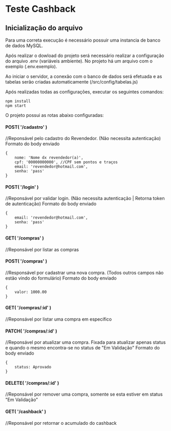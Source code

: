 # **Teste Cashback**
## **Inicialização do arquivo**
Para uma correta execução é necessário possuir uma instancia de banco de dados MySQL.

Após realizar o dowload do projeto será necessário realizar a configuração do arquivo .env (variáveis ambiente). No projeto há um arquivo com o exemplo (.env.exemplo).

Ao iniciar o servidor, a conexão com o banco de dados será efetuada e as tabelas serão criadas automaticamente (/src/config/tabelas.js)

Após realizadas todas as configurações, executar os seguintes comandos:
```
npm install
npm start
```
O projeto possui as rotas abaixo configuradas:

#### POST( '/cadastro' )
//Reponsável pelo cadastro do Revendedor. (Não necessita autenticação)
Formato do body enviado
```
{
    nome: 'Nome dx revendedor(a)',
    cpf: '00000000000', //CPF sem pontos e traços
    email: 'revendedor@hotmail.com',
    senha: 'pass'
}
```

#### POST( '/login' )
//Reponsável por validar login. (Não necessita autenticação | Retorna token de autenticação)
Formato do body enviado
```
{
    email: 'revendedor@hotmail.com',
    senha: 'pass'
}
```
#### GET( '/compras' )
//Reponsável por listar as compras

#### POST( '/compras' )
//Responsável por cadastrar uma nova compra. (Todos outros campos não estão vindo do formulário)
Formato do body enviado
```
{
    valor: 1000.00
}
```

#### GET( '/compras/:id' )
//Reponsável por listar uma compra em específico

#### PATCH( '/compras/:id' )
//Reponsável por atualizar uma compra. Fixada para atualizar apenas status e quando o mesmo encontra-se no status de "Em Validação"
Formato do body enviado
```
{
    status: Aprovado
}
```

#### DELETE( '/compras/:id' )
//Reponsável por remover uma compra, somente se esta estiver em status "Em Validação"

#### GET( '/cashback' )
//Reponsável por retornar o acumulado do cashback